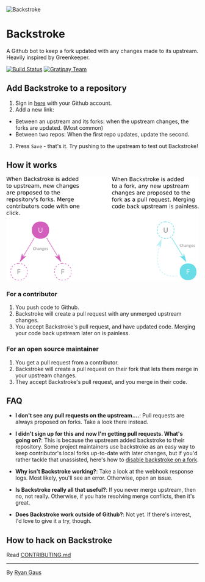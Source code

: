 ![Backstroke](https://rawgit.com/1egoman/backstroke/master/assets/logo.svg)
# Backstroke
A Github bot to keep a fork updated with any changes made to its upstream.
Heavily inspired by Greenkeeper.

[![Build Status](https://travis-ci.org/1egoman/backstroke.svg?branch=master)](https://travis-ci.org/1egoman/backstroke)
[![Gratipay Team](https://img.shields.io/gratipay/team/Backstroke.svg?maxAge=2592000)](https://gratipay.com/Backstroke)

## Add Backstroke to a repository
1. Sign in [here](http://backstroke.us/signup/login) with your Github account.
2. Add a new link:
  - Between an upstream and its forks: when the upstream changes, the forks are updated. (Most common)
  - Between two repos: When the first repo updates, update the second.
3. Press `Save` - that's it. Try pushing to the upstream to test out Backstroke!

## How it works
![How Backstroke Works](https://raw.githubusercontent.com/1egoman/backstroke/master/assets/map.png)

### For a contributor
1. You push code to Github.
2. Backstroke will create a pull request with any unmerged upstream changes.
3. You accept Backstroke's pull request, and have updated code. Merging your
   code back upstream later on is painless.

### For an open source maintainer
1. You get a pull request from a contributor.
2. Backstroke will create a pull request on their fork that lets them merge in
   your upstream changes.
3. They accept Backstroke's pull request, and you merge in their code.

## FAQ
- **I don't see any pull requests on the upstream....**: Pull requests are
  always proposed on forks. Take a look there instead.

- **I didn't sign up for this and now I'm getting pull requests. What's going
  on?**: This is because the upstream added backstroke to their repository.
  Some project maintainers use backstroke as an easy way to keep contributor's
  local forks up-to-date with later changes, but if you'd rather tackle that
  unassisted, here's how to [disable backstroke on a fork](https://github.com/1egoman/backstroke/blob/master/assets/disable-on-a-fork.md).

- **Why isn't Backstroke working?**: Take a look at the webhook response logs. Most likely, you'll see an error. Otherwise, open an issue.

- **Is Backstroke really all that useful?**: If you never merge upstream, then no, not really. Otherwise, if you hate
resolving merge conflicts, then it's great.

- **Does Backstroke work outside of Github?**: Not yet. If there's interest, I'd love to give it a try, though.

## How to hack on Backstroke
Read [CONTRIBUTING.md](https://github.com/1egoman/backstroke/blob/master/CONTRIBUTING.md)

-------
By [Ryan Gaus](http://rgaus.net)
